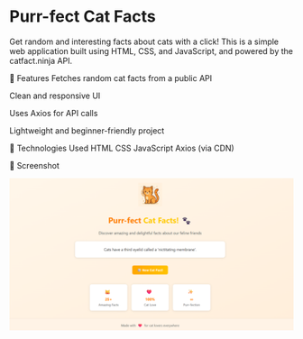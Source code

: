 # Purr-fect Cat Facts
Get random and interesting facts about cats with a click! This is a simple web application built using HTML, CSS, and JavaScript, and powered by the catfact.ninja API.

🚀 Features
Fetches random cat facts from a public API

Clean and responsive UI

Uses Axios for API calls

Lightweight and beginner-friendly project

🔧 Technologies Used
HTML
CSS
JavaScript
Axios (via CDN)

📸 Screenshot

![image alt](https://github.com/praveenpaldiya/Cat-Facts/blob/main/Assets/Screenshot%202025-08-06%20191200.png?raw=true)
